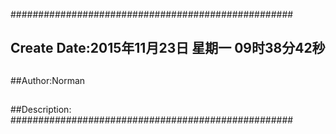 ###################################################
## Create Date:2015年11月23日 星期一 09时38分42秒
##
##Author:Norman
##
##Description: 
###################################################


